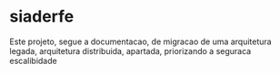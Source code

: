 # siaderfe
Este projeto, segue a documentacao, de migracao de uma arquitetura legada, arquitetura distribuida, apartada, priorizando a seguraca
escalibidade
